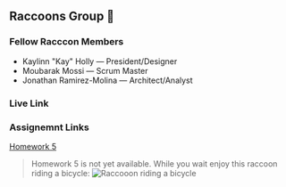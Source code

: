## Raccoons Group 🦝

### Fellow Racccon Members

* Kaylinn "Kay" Holly — President/Designer
* Moubarak Mossi — Scrum Master
* Jonathan Ramirez-Molina — Architect/Analyst

### Live Link
<!-- [GitHub Live Link](https://kayholly.github.io/raccons/) -->

### Assignemnt Links
[Homework 5](#)
> Homework 5 is not yet available. While you wait enjoy this raccoon riding a bicycle:
![Raccooon riding  a bicycle](https://media1.giphy.com/media/StWnlQipuBrz2/giphy.gif?cid=6c09b952eyki1xwbn2bmzhek0fn8pctroywvcla02h4liv8j&ep=v1_internal_gif_by_id&rid=giphy.gif&ct=g)
